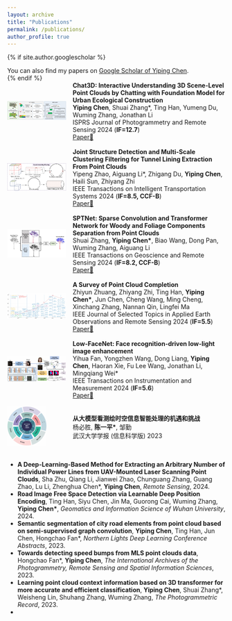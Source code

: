 ```yaml
---
layout: archive
title: "Publications"
permalink: /publications/
author_profile: true
---
```


{% if site.author.googlescholar %}
  <div class="wordwrap">You can also find my papers on <a href="{{https://scholar.google.com/citations?hl=zh-CN&user=e9lv2fUAAAAJ&view_op=list_works&sortby=pubdate}}">Google Scholar of Yiping Chen</a>.</div>
{% endif %}

<div style="display:none">
{% include base_path %}

{% for post in site.publications reversed %}
  {% include archive-single.html %}
{% endfor %}-->
</div>
<br>
<div style="display: flex; align-items: center; width: 100%;">
  <div style="flex: 30%;">
    <a>
        <img src="https://github.com/Ting-Devin-Han/Epingpages.github.io/raw/master/images/Chat3D.jpg" alt="Chat3D" style="width: 90%;"/>
    </a>
  </div>
  <div style="flex: 70%;">
    <strong>Chat3D: Interactive Understanding 3D Scene-Level Point Clouds by Chatting with Foundation Model for Urban Ecological Construction</strong><br>
    <strong>Yiping Chen</strong>, Shuai Zhang*, Ting Han, Yumeng Du, Wuming Zhang, Jonathan Li<br>
    ISPRS Journal of Photogrammetry and Remote Sensing 2024 (<strong>IF=12.7</strong>)<br>
    <a href="https://www.sciencedirect.com/science/article/pii/S0924271624001849">Paper📄</a>
  </div>
</div>
<br>
<div style="display: flex; align-items: center; width: 100%;">
  <div style="flex: 30%;">
    <a>
        <img src="https://github.com/Ting-Devin-Han/Epingpages.github.io/raw/master/images/JointYipengZhao.png" alt="JointYipengZhao" style="width: 90%;"/>
    </a>
  </div>
  <div style="flex: 70%;">
    <strong>Joint Structure Detection and Multi-Scale Clustering Filtering for Tunnel Lining Extraction From Point Clouds</strong><br>
    Yipeng Zhao, Aiguang Li*, Zhigang Du, <strong>Yiping Chen</strong>, Haili Sun, Zhiyang Zhi<br>
    IEEE Transactions on Intelligent Transportation Systems 2024 (<strong>IF=8.5, CCF-B</strong>)<br>
    <a href="https://ieeexplore.ieee.org/abstract/document/10492659">Paper📄</a>
  </div>
</div>
<br>
<div style="display: flex; align-items: center; width: 100%;">
  <div style="flex: 30%;">
    <a>
        <img src="https://github.com/Ting-Devin-Han/Epingpages.github.io/raw/master/images/SPTNet.png" alt="SPTNet" style="width: 90%;"/>
    </a>
  </div>
  <div style="flex: 70%;">
    <strong>SPTNet: Sparse Convolution and Transformer Network for Woody and Foliage Components Separation from Point Clouds</strong><br>
    Shuai Zhang, <strong>Yiping Chen*</strong>, Biao Wang, Dong Pan, Wuming Zhang, Aiguang Li<br>
    IEEE Transactions on Geoscience and Remote Sensing 2024 (<strong>IF=8.2, CCF-B</strong>)<br>
    <a href="https://ieeexplore.ieee.org/abstract/document/10466757">Paper📄</a>
  </div>
</div>
<br>
<div style="display: flex; align-items: center; width: 100%;">
  <div style="flex: 30%;">
    <a>
        <img src="https://github.com/Ting-Devin-Han/Epingpages.github.io/raw/master/images/SurveyZhiyunZhuang.png" alt="SurveyZhiyunZhuang" style="width: 90%;"/>
    </a>
  </div>
  <div style="flex: 70%;">
    <strong>A Survey of Point Cloud Completion</strong><br>
    Zhiyun Zhuang, Zhiyang Zhi, Ting Han, <strong>Yiping Chen*</strong>, Jun Chen, Cheng Wang, Ming Cheng, Xinchang Zhang, Nannan Qin, Lingfei Ma<br>
    IEEE Journal of Selected Topics in Applied Earth Observations and Remote Sensing 2024 (<strong>IF=5.5</strong>)<br>
    <a href="https://ieeexplore.ieee.org/abstract/document/10433645">Paper📄</a>
  </div>
</div>
<br>
<div style="display: flex; align-items: center; width: 100%;">
  <div style="flex: 30%;">
    <a>
        <img src="https://github.com/Ting-Devin-Han/Epingpages.github.io/raw/master/images/Low-FaceNet.png" alt="Low-FaceNet" style="width: 90%;"/>
    </a>
  </div>
  <div style="flex: 70%;">
    <strong>Low-FaceNet: Face recognition-driven low-light image enhancement</strong><br>
    Yihua Fan, Yongzhen Wang, Dong Liang, <strong>Yiping Chen</strong>, Haoran Xie, Fu Lee Wang, Jonathan Li, Mingqiang Wei*<br>
    IEEE Transactions on Instrumentation and Measurement 2024 (<strong>IF=5.6</strong>)<br>
    <a href="https://ieeexplore.ieee.org/abstract/document/10433645">Paper📄</a>
  </div>
</div>
<br>
<div style="display: flex; align-items: center; width: 100%;">
  <div style="flex: 30%;">
    <a>
        <img src="https://github.com/Ting-Devin-Han/Epingpages.github.io/raw/master/images/WHUYipingChen.png" alt="WHUYipingChen" style="width: 60%;"/>
    </a>
  </div>
  <div style="flex: 70%;">
    <strong>从大模型看测绘时空信息智能处理的机遇和挑战</strong><br>
    杨必胜, <strong>陈一平*</strong>, 邹勤<br>
    武汉大学学报 (信息科学版) 2023<br>
  </div>
</div>
<br>


- <strong>A Deep-Learning-Based Method for Extracting an Arbitrary Number of Individual Power Lines from UAV-Mounted Laser Scanning Point Clouds</strong>, Sha Zhu, Qiang Li, Jianwei Zhao, Chunguang Zhang, Guang Zhao, Lu Li, Zhenghua Chen\*, **Yiping Chen**, *Remote Sensing*, 2024.
- <strong>Road Image Free Space Detection via Learnable Deep Position Encoding</strong>, Ting Han, Siyu Chen, Jin Ma, Guorong Cai, Wuming Zhang, **Yiping Chen\***, *Geomatics and Information Science of Wuhan University*, 2024.
- <strong>Semantic segmentation of city road elements from point cloud based on semi-supervised graph convolution</strong>, **Yiping Chen**, Ting Han, Jun Chen, Hongchao Fan*, *Northern Lights Deep Learning Conference Abstracts*, 2023.
- <strong>Towards detecting speed bumps from MLS point clouds data</strong>, Hongchao Fan*, **Yiping Chen**, *The International Archives of the Photogrammetry, Remote Sensing and Spatial Information Sciences*, 2023.
- <strong>Learning point cloud context information based on 3D transformer for more accurate and efficient classification</strong>, **Yiping Chen**, Shuai Zhang\*, Weisheng Lin, Shuhang Zhang, Wuming Zhang, *The Photogrammetric Record*, 2023.
- 
